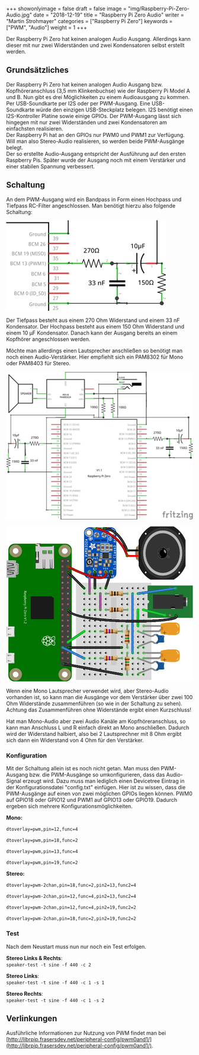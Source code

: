 +++
showonlyimage = false
draft = false
image = "img/Raspberry-Pi-Zero-Audio.jpg"
date = "2018-12-19"
title = "Raspberry Pi Zero Audio"
writer = "Martin Strohmayer"
categories = ["Raspberry Pi Zero"]
keywords = ["PWM", "Audio"]
weight = 1
+++


Der Raspberry Pi Zero hat keinen analogen Audio Ausgang. Allerdings kann dieser mit nur zwei Widerständen und zwei Kondensatoren selbst erstellt werden. 
<!--more-->

## Grundsätzliches

Der Raspberry Pi Zero hat keinen analogen Audio Ausgang bzw. Kopfhöreranschluss (3,5 mm Klinkenbuchse) wie der Raspberry Pi Model A und B. Nun gibt es drei Möglichkeiten zu einem Audioausgang zu kommen.  
Per USB-Soundkarte per I2S oder per PWM-Ausgang. Eine USB-Soundkarte würde den einzigen USB-Steckplatz belegen. I2S benötigt einen I2S-Kontroller Platine sowie einige GPIOs. Der PWM-Ausgang lässt sich hingegen mit nur zwei Widerständen und zwei Kondensatoren am einfachsten realisieren.  
Der Raspberry Pi hat an den GPIOs nur PWM0 und PWM1 zur Verfügung. Will man also Stereo-Audio realisieren, so werden beide PWM-Ausgänge belegt.   
Der so erstellte Audio-Ausgang entspricht der Ausführung auf den ersten Raspberry Pis. Später wurde der Ausgang noch mit einem Verstärker und einer stabilen Spannung verbessert.

## Schaltung

An dem PWM-Ausgang wird ein Bandpass in Form einen Hochpass und Tiefpass RC-Filter angeschlossen. Man benötigt hierzu also folgende Schaltung:

![PWM-Audio RC-Filter](../../img/PWM-Audio_Filter.png)

Der Tiefpass besteht aus einem 270 Ohm Widerstand und einem 33 nF Kondensator. Der Hochpass besteht aus einem 150 Ohm Widerstand und einem 10 µF Kondensator.
Danach kann der Ausgang bereits an einem Kopfhörer angeschlossen werden.

Möchte man allerdings einen Lautsprecher anschließen so benötigt man noch einen Audio-Verstärker. Hier empfiehlt sich ein PAM8302 für Mono oder PAM8403 für Stereo.

![PWM-Audio Schaltplan](../../img/PWM-Audio_Schaltplan.png)

![PWM-Audio Steckplatine](../../img/PWM-Audio_Steckplatine.png)

Wenn eine Mono Lautsprecher verwendet wird, aber Stereo-Audio vorhanden ist, so kann man die Ausgänge vor dem Verstärker über zwei 100 Ohm Widerstände zusammenführen (so wie in der Schaltung zu sehen). Achtung das Zusammenführen ohne Widerstände ergibt einen Kurzschluss!

Hat man Mono-Audio aber zwei Audio Kanäle am Kopfhöreranschluss, so kann man Anschluss L und R einfach direkt an Mono anschließen. Dadurch wird der Widerstand halbiert, also bei 2 Lautsprechner mit 8 Ohm ergibt sich dann ein Widerstand von 4 Ohm für den Verstärker.
 

### Konfiguration

Mit der Schaltung allein ist es noch nicht getan. Man muss den PWM-Ausgang bzw. die PWM-Ausgänge so umkonfigurieren, dass das Audio-Signal erzeugt wird.
Dazu muss man lediglich einen Devicetree Eintrag in der Konfigurationsdatei "config.txt" einfügen. Hier ist zu wissen, dass die PWM-Ausgänge auf einen von zwei möglichen GPIOs liegen können. PWM0 auf GPIO18 oder GPIO12 und PWM1 auf GPIO13 oder GPIO19. Dadurch ergeben sich mehrere Konfigurationsmöglichkeiten.

**Mono:**
```
dtoverlay=pwm,pin=12,func=4
```

```
dtoverlay=pwm,pin=18,func=2
```

```
dtoverlay=pwm,pin=13,func=4
```

```
dtoverlay=pwm,pin=19,func=2
```

**Stereo:**
```
dtoverlay=pwm-2chan,pin=18,func=2,pin2=13,func2=4
```

```
dtoverlay=pwm-2chan,pin=12,func=4,pin2=13,func2=4
```

```
dtoverlay=pwm-2chan,pin=12,func=4,pin2=19,func2=2
```

```
dtoverlay=pwm-2chan,pin=18,func=2,pin2=19,func2=2 
```

### Test

Nach dem Neustart muss nun nur noch ein Test erfolgen. 

**Stereo Links & Rechts**:  
``speaker-test -t sine -f 440 -c 2``

**Stereo Links**:  
``speaker-test -t sine -f 440 -c 1 -s 1``

**Stereo Rechts**:  
``speaker-test -t sine -f 440 -c 1 -s 2``


## Verlinkungen

Ausführliche Informationen zur Nutzung von PWM findet man bei [http://librpip.frasersdev.net/peripheral-config/pwm0and1/](http://librpip.frasersdev.net/peripheral-config/pwm0and1/).


